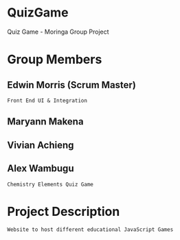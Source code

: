 # QuizGame
Quiz Game - Moringa Group Project

# Group Members
  ## Edwin Morris (Scrum Master)  
    Front End UI & Integration
  ## Maryann Makena 
    
  ## Vivian Achieng
  
  ## Alex Wambugu
    Chemistry Elements Quiz Game
  
  # Project Description
    Website to host different educational JavaScript Games
